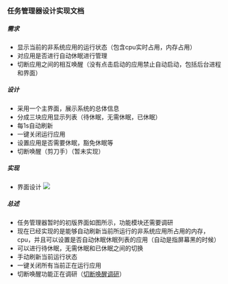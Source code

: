 ### 任务管理器设计实现文档

##### 需求
  - 显示当前的非系统应用的运行状态（包含cpu实时占用，内存占用）
  - 对应用是否进行自动休眠进行管理
  - 切断应用之间的相互唤醒（没有点击启动的应用禁止自动启动，包括后台进程和界面）
  
##### 设计 
   - 采用一个主界面，展示系统的总体信息
   - 分成三块应用显示列表（待休眠，无需休眠，已休眠）
   - 每1s自动刷新
   - 一键关闭运行应用
   - 设置应用是否需要休眠，豁免休眠等
   - 切断唤醒（剪刀手）（暂未实现）
   
##### 实现
   - 界面设计
   ![](https://github.com/openthos/systemui-analysis/blob/master/LJH/design/taskmanager_layout.png)
   
##### 总述
   - 任务管理器暂时的初版界面如图所示，功能模块还需要调研
   - 现在已经实现的是能够自动刷新当前所运行的非系统应用所占用的内存，cpu，并且可以设置是否自动休眠休眠列表的应用（自动是指屏幕黑的时候）
   - 可以进行待休眠，无需休眠和已休眠之间的切换
   - 手动刷新当前运行状态
   - 一键关闭所有当前正在运行应用
   - 切断唤醒功能正在调研（[切断唤醒调研](https://github.com/openthos/systemui-analysis/blob/master/LJH/%E5%BA%94%E7%94%A8%E5%88%87%E6%96%AD%E5%94%A4%E9%86%92%E8%B0%83%E7%A0%94.md)）
